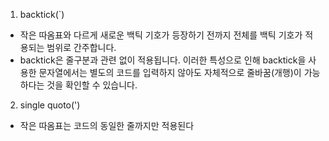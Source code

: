 1. backtick(`)
- 작은 따옴표와 다르게 새로운 백틱 기호가 등장하기 전까지 전체를 백틱 기호가 적용되는 범위로 간주합니다.
-  backtick은 줄구분과 관련 없이 적용됩니다. 이러한 특성으로 인해 backtick을 사용한 문자열에서는 별도의 코드를 입력하지 않아도 자체적으로 줄바꿈(개행)이 가능하다는 것을 확인할 수 있습니다.

2. single quoto(')
- 작은 따옴표는 코드의 동일한 줄까지만 적용된다

